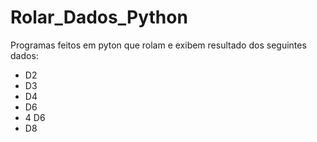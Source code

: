 # Rolar_Dados_Python

Programas feitos em pyton que rolam e exibem resultado dos seguintes dados:

- D2
- D3
- D4
- D6
- 4 D6
- D8
